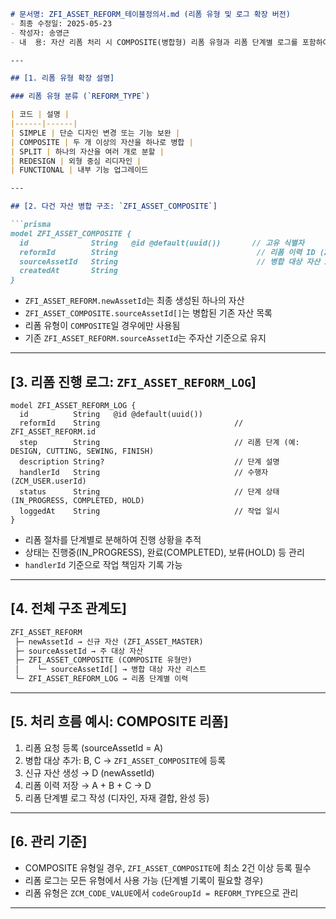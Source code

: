 ````md
# 문서명: ZFI_ASSET_REFORM_테이블정의서.md (리폼 유형 및 로그 확장 버전)
- 최종 수정일: 2025-05-23
- 작성자: 송영근
- 내  용: 자산 리폼 처리 시 COMPOSITE(병합형) 리폼 유형과 리폼 단계별 로그를 포함하여 다건-일건, 절차적 흐름, 책임자 추적이 가능한 리폼 이력 테이블 확장 정의서

---

## [1. 리폼 유형 확장 설명]

### 리폼 유형 분류 (`REFORM_TYPE`)

| 코드 | 설명 |
|------|------|
| SIMPLE | 단순 디자인 변경 또는 기능 보완 |
| COMPOSITE | 두 개 이상의 자산을 하나로 병합 |
| SPLIT | 하나의 자산을 여러 개로 분할 |
| REDESIGN | 외형 중심 리디자인 |
| FUNCTIONAL | 내부 기능 업그레이드

---

## [2. 다건 자산 병합 구조: `ZFI_ASSET_COMPOSITE`]

```prisma
model ZFI_ASSET_COMPOSITE {
  id              String   @id @default(uuid())       // 고유 식별자
  reformId        String                               // 리폼 이력 ID (ZFI_ASSET_REFORM.id)
  sourceAssetId   String                               // 병합 대상 자산 ID
  createdAt       String
}
````

* `ZFI_ASSET_REFORM.newAssetId`는 최종 생성된 하나의 자산
* `ZFI_ASSET_COMPOSITE.sourceAssetId[]`는 병합된 기존 자산 목록
* 리폼 유형이 `COMPOSITE`일 경우에만 사용됨
* 기존 `ZFI_ASSET_REFORM.sourceAssetId`는 주자산 기준으로 유지

---

## \[3. 리폼 진행 로그: `ZFI_ASSET_REFORM_LOG`]

```prisma
model ZFI_ASSET_REFORM_LOG {
  id          String   @id @default(uuid())
  reformId    String                              // ZFI_ASSET_REFORM.id
  step        String                              // 리폼 단계 (예: DESIGN, CUTTING, SEWING, FINISH)
  description String?                             // 단계 설명
  handlerId   String                              // 수행자 (ZCM_USER.userId)
  status      String                              // 단계 상태 (IN_PROGRESS, COMPLETED, HOLD)
  loggedAt    String                              // 작업 일시
}
```

* 리폼 절차를 단계별로 분해하여 진행 상황을 추적
* 상태는 진행중(IN\_PROGRESS), 완료(COMPLETED), 보류(HOLD) 등 관리
* `handlerId` 기준으로 작업 책임자 기록 가능

---

## \[4. 전체 구조 관계도]

```txt
ZFI_ASSET_REFORM
 ├─ newAssetId → 신규 자산 (ZFI_ASSET_MASTER)
 ├─ sourceAssetId → 주 대상 자산
 ├─ ZFI_ASSET_COMPOSITE (COMPOSITE 유형만)
 │    └─ sourceAssetId[] → 병합 대상 자산 리스트
 └─ ZFI_ASSET_REFORM_LOG → 리폼 단계별 이력
```

---

## \[5. 처리 흐름 예시: COMPOSITE 리폼]

1. 리폼 요청 등록 (sourceAssetId = A)
2. 병합 대상 추가: B, C → `ZFI_ASSET_COMPOSITE`에 등록
3. 신규 자산 생성 → D (newAssetId)
4. 리폼 이력 저장 → A + B + C → D
5. 리폼 단계별 로그 작성 (디자인, 자재 결합, 완성 등)

---

## \[6. 관리 기준]

* COMPOSITE 유형일 경우, `ZFI_ASSET_COMPOSITE`에 최소 2건 이상 등록 필수
* 리폼 로그는 모든 유형에서 사용 가능 (단계별 기록이 필요할 경우)
* 리폼 유형은 `ZCM_CODE_VALUE`에서 `codeGroupId = REFORM_TYPE`으로 관리

---

```
```

